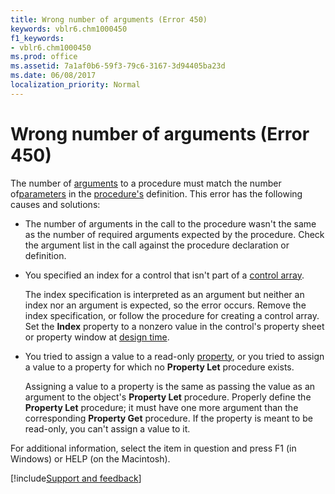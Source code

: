 ```yaml
---
title: Wrong number of arguments (Error 450)
keywords: vblr6.chm1000450
f1_keywords:
- vblr6.chm1000450
ms.prod: office
ms.assetid: 7a1af0b6-59f3-79c6-3167-3d94405ba23d
ms.date: 06/08/2017
localization_priority: Normal
---
```



# Wrong number of arguments (Error 450)

The number of [arguments](../../Glossary/vbe-glossary.md#argument) to a procedure must match the number of[parameters](../../Glossary/vbe-glossary.md#parameter) in the [procedure's](../../Glossary/vbe-glossary.md#procedure) definition. This error has the following causes and solutions:



- The number of arguments in the call to the procedure wasn't the same as the number of required arguments expected by the procedure. Check the argument list in the call against the procedure declaration or definition.
    
- You specified an index for a control that isn't part of a [control array](../../Glossary/vbe-glossary.md#control-array).
    
    The index specification is interpreted as an argument but neither an index nor an argument is expected, so the error occurs. Remove the index specification, or follow the procedure for creating a control array. Set the  **Index** property to a nonzero value in the control's property sheet or property window at [design time](../../Glossary/vbe-glossary.md#design-time).
    
- You tried to assign a value to a read-only [property](../../Glossary/vbe-glossary.md#property), or you tried to assign a value to a property for which no  **Property Let** procedure exists.
    
    Assigning a value to a property is the same as passing the value as an argument to the object's  **Property Let** procedure. Properly define the **Property Let** procedure; it must have one more argument than the corresponding **Property Get** procedure. If the property is meant to be read-only, you can't assign a value to it.
    

For additional information, select the item in question and press F1 (in Windows) or HELP (on the Macintosh).

[!include[Support and feedback](~/includes/feedback-boilerplate.md)]

